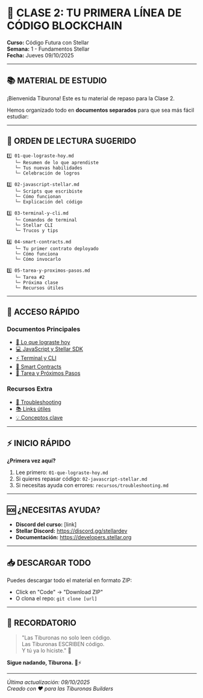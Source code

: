 # 🦈 CLASE 2: TU PRIMERA LÍNEA DE CÓDIGO BLOCKCHAIN

**Curso:** Código Futura con Stellar  
**Semana:** 1 - Fundamentos Stellar  
**Fecha:** Jueves 09/10/2025  

---

## 📚 MATERIAL DE ESTUDIO

¡Bienvenida Tiburona! Este es tu material de repaso para la Clase 2.

Hemos organizado todo en **documentos separados** para que sea más fácil estudiar:

---

## 📖 ORDEN DE LECTURA SUGERIDO

```
1️⃣ 01-que-lograste-hoy.md
   └─ Resumen de lo que aprendiste
   └─ Tus nuevas habilidades
   └─ Celebración de logros

2️⃣ 02-javascript-stellar.md
   └─ Scripts que escribiste
   └─ Cómo funcionan
   └─ Explicación del código

3️⃣ 03-terminal-y-cli.md
   └─ Comandos de terminal
   └─ Stellar CLI
   └─ Trucos y tips

4️⃣ 04-smart-contracts.md
   └─ Tu primer contrato deployado
   └─ Cómo funciona
   └─ Cómo invocarlo

5️⃣ 05-tarea-y-proximos-pasos.md
   └─ Tarea #2
   └─ Próxima clase
   └─ Recursos útiles
```

---

## 🎯 ACCESO RÁPIDO

### Documentos Principales
- [📄 Lo que lograste hoy](./01-que-lograste-hoy.md)
- [💻 JavaScript y Stellar SDK](./02-javascript-stellar.md)
- [⚡ Terminal y CLI](./03-terminal-y-cli.md)
- [🚀 Smart Contracts](./04-smart-contracts.md)
- [📝 Tarea y Próximos Pasos](./05-tarea-y-proximos-pasos.md)

### Recursos Extra
- [🔧 Troubleshooting](./recursos/troubleshooting.md)
- [📚 Links útiles](./recursos/links-utiles.md)
- [💡 Conceptos clave](./recursos/conceptos-clave.md)

---

## ⚡ INICIO RÁPIDO

**¿Primera vez aquí?**

1. Lee primero: `01-que-lograste-hoy.md`
2. Si quieres repasar código: `02-javascript-stellar.md`
3. Si necesitas ayuda con errores: `recursos/troubleshooting.md`

---

## 🆘 ¿NECESITAS AYUDA?

- **Discord del curso:** [link]
- **Stellar Discord:** https://discord.gg/stellardev
- **Documentación:** https://developers.stellar.org

---

## 📥 DESCARGAR TODO

Puedes descargar todo el material en formato ZIP:
- Click en "Code" → "Download ZIP"
- O clona el repo: `git clone [url]`

---

## 🦈 RECORDATORIO

> "Las Tiburonas no solo leen código.  
> Las Tiburonas ESCRIBEN código.  
> Y tú ya lo hiciste." 💪

**Sigue nadando, Tiburona.** 🦈⚡

---

*Última actualización: 09/10/2025*  
*Creado con ❤️ para las Tiburonas Builders*